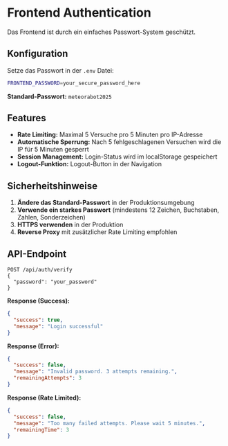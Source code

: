 # Frontend Authentication

Das Frontend ist durch ein einfaches Passwort-System geschützt.

## Konfiguration

Setze das Passwort in der `.env` Datei:

```bash
FRONTEND_PASSWORD=your_secure_password_here
```

**Standard-Passwort:** `meteorabot2025`

## Features

- **Rate Limiting:** Maximal 5 Versuche pro 5 Minuten pro IP-Adresse
- **Automatische Sperrung:** Nach 5 fehlgeschlagenen Versuchen wird die IP für 5 Minuten gesperrt
- **Session Management:** Login-Status wird im localStorage gespeichert
- **Logout-Funktion:** Logout-Button in der Navigation

## Sicherheitshinweise

1. **Ändere das Standard-Passwort** in der Produktionsumgebung
2. **Verwende ein starkes Passwort** (mindestens 12 Zeichen, Buchstaben, Zahlen, Sonderzeichen)
3. **HTTPS verwenden** in der Produktion
4. **Reverse Proxy** mit zusätzlicher Rate Limiting empfohlen

## API-Endpoint

```
POST /api/auth/verify
{
  "password": "your_password"
}
```

**Response (Success):**
```json
{
  "success": true,
  "message": "Login successful"
}
```

**Response (Error):**
```json
{
  "success": false,
  "message": "Invalid password. 3 attempts remaining.",
  "remainingAttempts": 3
}
```

**Response (Rate Limited):**
```json
{
  "success": false,
  "message": "Too many failed attempts. Please wait 5 minutes.",
  "remainingTime": 3
}
```

